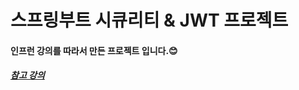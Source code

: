 # 스프링부트 시큐리티 & JWT 프로젝트
#### 인프런 강의를 따라서 만든 프로젝트 입니다.😊
##### [참고 강의](https://www.inflearn.com/course/%EC%8A%A4%ED%94%84%EB%A7%81%EB%B6%80%ED%8A%B8-%EC%8B%9C%ED%81%90%EB%A6%AC%ED%8B%B0)
